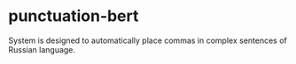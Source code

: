 # punctuation-bert
System is designed to automatically place commas in complex sentences
of Russian language.
